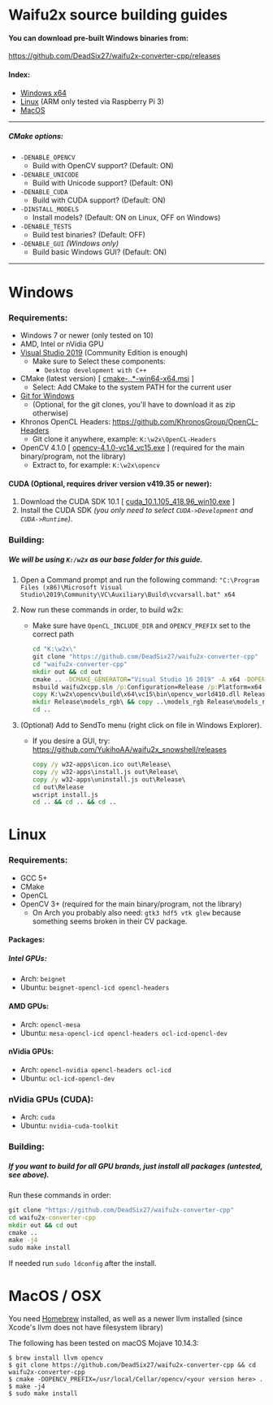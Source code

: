 # Waifu2x source building guides

#### You can download pre-built Windows binaries from:

https://github.com/DeadSix27/waifu2x-converter-cpp/releases

#### Index:
- [Windows x64](#windows)
- [Linux](#linux) (ARM only tested via Raspberry Pi 3)
- [MacOS](#macos--osx)

---

##### CMake options:
- `-DENABLE_OPENCV`
	- Build with OpenCV support? (Default: ON)
- `-DENABLE_UNICODE`
	- Build with Unicode support? (Default: ON)
- `-DENABLE_CUDA`
	- Build with CUDA support? (Default: ON)
- `-DINSTALL_MODELS`
	- Install models? (Default: ON on Linux, OFF on Windows)
- `-DENABLE_TESTS`
	- Build test binaries? (Default: OFF)
- `-DENABLE_GUI` _(Windows only)_
	- Build basic Windows GUI? (Default: ON)	

---

# Windows

### Requirements:
- Windows 7 or newer (only tested on 10)
- AMD, Intel or nVidia GPU
- [Visual Studio 2019](https://www.visualstudio.com/downloads/) (Community Edition is enough)
  - Make sure to Select these components:
    - `Desktop development with C++`
- CMake (latest version) [ [cmake-*.*.*-win64-x64.msi](https://cmake.org/download/) ]
  - Select: Add CMake to the system PATH for the current user
- [Git for Windows](https://git-scm.com/download/win)
	- (Optional, for the git clones, you'll have to download it as zip otherwise)
- Khronos OpenCL Headers: https://github.com/KhronosGroup/OpenCL-Headers
	- Git clone it anywhere, example: `K:\w2x\OpenCL-Headers`
- OpenCV 4.1.0 [ [opencv-4.1.0-vc14_vc15.exe](https://opencv.org/releases.html) ] (required for the main binary/program, not the library)
	- Extract to, for example: `K:\w2x\opencv`

#### CUDA (Optional, requires driver version v419.35 or newer):
1. Download the CUDA SDK 10.1 [ [cuda_10.1.105_418.96_win10.exe](https://developer.nvidia.com/cuda-downloads?target_os=Windows&target_arch=x86_64&target_version=10&target_type=exelocal) ]
2. Install the CUDA SDK _(you only need to select `CUDA->Development` and `CUDA->Runtime`)_.

### Building:
##### We will be using `K:/w2x` as our base folder for this guide.

1. Open a Command prompt and run the following command: `"C:\Program Files (x86)\Microsoft Visual Studio\2019\Community\VC\Auxiliary\Build\vcvarsall.bat" x64`

2. Now run these commands in order, to build w2x:
	- Make sure have `OpenCL_INCLUDE_DIR` and `OPENCV_PREFIX` set to the correct path
		```bat
		cd "K:\w2x\"
		git clone "https://github.com/DeadSix27/waifu2x-converter-cpp"
		cd "waifu2x-converter-cpp"
		mkdir out && cd out
		cmake .. -DCMAKE_GENERATOR="Visual Studio 16 2019" -A x64 -DOPENCV_PREFIX="K:/w2x/opencv/build/" -DOpenCL_INCLUDE_DIR="K:/w2x/OpenCL-Headers"
		msbuild waifu2xcpp.sln /p:Configuration=Release /p:Platform=x64 -m
		copy K:\w2x\opencv\build\x64\vc15\bin\opencv_world410.dll Release\
		mkdir Release\models_rgb\ && copy ..\models_rgb Release\models_rgb\
		cd ..
		```
4. (Optional) Add to SendTo menu (right click on file in Windows Explorer).

	- If you desire a GUI, try: https://github.com/YukihoAA/waifu2x_snowshell/releases
		```bat
		copy /y w32-apps\icon.ico out\Release\
		copy /y w32-apps\install.js out\Release\
		copy /y w32-apps\uninstall.js out\Release\
		cd out\Release
		wscript install.js
		cd .. && cd .. && cd ..
		```

# Linux

### Requirements:
- GCC 5+
- CMake
- OpenCL
- OpenCV 3+ (required for the main binary/program, not the library)
	- On Arch you probably also need: `gtk3 hdf5 vtk glew` because something seems broken in their CV package.

#### Packages:

##### Intel GPUs:
- Arch: `beignet`
- Ubuntu: `beignet-opencl-icd opencl-headers`
   
#### AMD GPUs:
- Arch: `opencl-mesa`
- Ubuntu: `mesa-opencl-icd opencl-headers ocl-icd-opencl-dev`

#### nVidia GPUs:
- Arch: `opencl-nvidia opencl-headers ocl-icd`
- Ubuntu: `ocl-icd-opencl-dev`

### nVidia GPUs (CUDA):
- Arch: `cuda`
- Ubuntu: `nvidia-cuda-toolkit`

### Building:
##### If you want to build for all GPU brands, just install all packages (untested, see above).
Run these commands in order:
```cmd
git clone "https://github.com/DeadSix27/waifu2x-converter-cpp"
cd waifu2x-converter-cpp
mkdir out && cd out
cmake ..
make -j4
sudo make install
```
If needed run `sudo ldconfig` after the install.

# MacOS / OSX

You need [Homebrew](https://brew.sh) installed, as well as a newer llvm installed (since Xcode's llvm does not have
 filesystem library)

The following has been tested on macOS Mojave 10.14.3:
```
$ brew install llvm opencv
$ git clone https://github.com/DeadSix27/waifu2x-converter-cpp && cd waifu2x-converter-cpp
$ cmake -DOPENCV_PREFIX=/usr/local/Cellar/opencv/<your version here> .
$ make -j4
$ sudo make install
```
